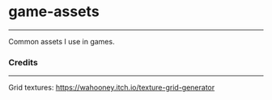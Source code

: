 # game-assets
---
Common assets I use in games.

### Credits
---
Grid textures: https://wahooney.itch.io/texture-grid-generator
